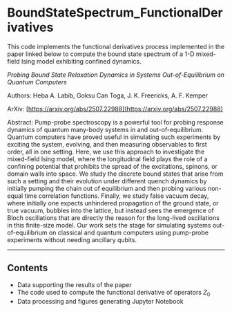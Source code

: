 # BoundStateSpectrum_FunctionalDerivatives

This code implements the functional derivatives process implemented in the paper linked below to compute the bound state spectrum of a 1-D mixed-field Ising model exhibiting confined dynamics.

_Probing Bound State Relaxation Dynamics in Systems Out-of-Equilibrium on Quantum Computers_

Authors: Heba A. Labib, Goksu Can Toga, J. K. Freericks, A. F. Kemper

ArXiv: [https://arxiv.org/abs/2507.22988](https://arxiv.org/abs/2507.22988)

Abstract: Pump-probe spectroscopy is a powerful tool for probing response dynamics of quantum many-body systems in and out-of-equilibrium. Quantum computers have proved useful in simulating such experiments by exciting the system, evolving, and then measuring observables to first order, all in one setting. Here, we use this approach to investigate the mixed-field Ising model, where the longitudinal field plays the role of a confining potential that prohibits the spread of the excitations, spinons, or domain walls into space. We study the discrete bound states that arise from such a setting and their evolution under different quench dynamics by initially pumping the chain out of equilibrium and then probing various non-equal time correlation functions. Finally, we study false vacuum decay, where initially one expects unhindered propagation of the ground state, or true vacuum, bubbles into the lattice, but instead sees the emergence of Bloch oscillations that are directly the reason for the long-lived oscillations in this finite-size model. Our work sets the stage for simulating systems out-of-equilibrium on classical and quantum computers using pump-probe experiments without needing ancillary qubits.

___

## Contents

* Data supporting the results of the paper
* The code used to compute the functional derivative of operators $Z_0$
* Data processing and figures generating Jupyter Notebook






